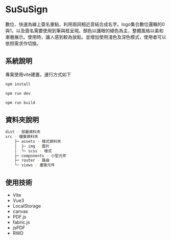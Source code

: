 # SuSuSign
數位、快速為線上簽名重點，利用兩詞相近音結合成名字。logo集合數位邏輯的0與1，以及簽名需要使用到筆與框呈現。顏色以護眼的綠色為主，整體風格以柔和漸層展示。使用時，讓人感到較為放鬆。並增加使用淺色及深色模式，使用者可以依照需求作切換。


## 系統說明

專案使用vite建置，運行方式如下

```sh
npm install
```

```sh
npm run dev
```

```sh
npm run build
```

## 資料夾說明
```sh
dist - 部屬資料夾
src - 檔案資料夾
    ├─ assets - 樣式資料夾
    │  ├─ img - 圖片
    │  └─ scss - 樣式
    ├─ components - 小型元件
    ├─ router - 路由
    └─ views - 畫面元件
```

## 使用技術
* Vite
* Vue3
* LocalStorage
* canvas
* PDF.js
* fabric.js
* jsPDF
* RWD
